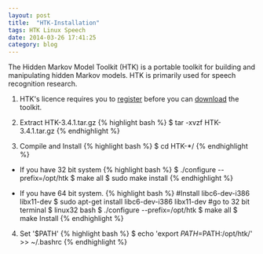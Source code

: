 ```yaml
---
layout: post
title:  "HTK-Installation"
tags: HTK Linux Speech
date: 2014-03-26 17:41:25
category: blog
---
```


The Hidden Markov Model Toolkit (HTK) is a portable toolkit for building and manipulating hidden Markov models. HTK is primarily used for speech recognition research.


1.	HTK's licence requires you to [register](http://htk.eng.cam.ac.uk/register.shtml) before you can [download](http://htk.eng.cam.ac.uk/download.shtml) the toolkit.

2. Extract HTK-3.4.1.tar.gz {% highlight bash %}
$ tar -xvzf HTK-3.4.1.tar.gz
{% endhighlight %}

3. Compile and Install {% highlight bash %}
$ cd HTK-*/
{% endhighlight %}

 * If you have 32 bit system {% highlight bash %}
 $ ./configure --prefix=/opt/htk
 $ make all
 $ sudo make install
{% endhighlight %}

 * If you have 64 bit system. {% highlight bash %}
#Install libc6-dev-i386 libx11-dev 
$ sudo apt-get install libc6-dev-i386 libx11-dev
#go to 32 bit terminal
$ linux32 bash
$ ./configure --prefix=/opt/htk
$ make all
$ make Install
{% endhighlight %}

4. Set '$PATH' {% highlight bash %}
 $ echo 'export $PATH=$PATH:/opt/htk/' >> ~/.bashrc
{% endhighlight %}

